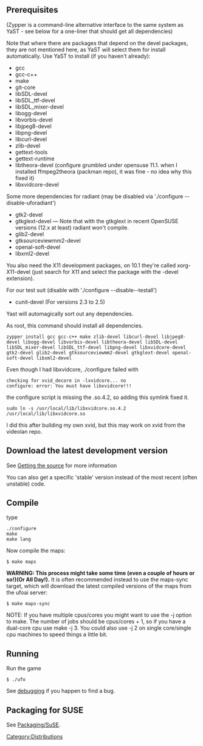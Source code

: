 ## Prerequisites

(Zypper is a command-line alternative interface to the same system as
YaST - see below for a one-liner that should get all dependencies)

Note that where there are packages that depend on the devel packages,
they are not mentioned here, as YaST will select them for install
automatically. Use YaST to install (if you haven't already):

- gcc
- gcc-c++
- make
- git-core
- libSDL-devel
- libSDL_ttf-devel
- libSDL_mixer-devel
- libogg-devel
- libvorbis-devel
- libjpeg8-devel
- libpng-devel
- libcurl-devel
- zlib-devel
- gettext-tools
- gettext-runtime
- libtheora-devel (configure grumbled under opensuse 11.1. when I
  installed ffmpeg2theora (packman repo), it was fine - no idea why this
  fixed it)
- libxvidcore-devel

Some more dependencies for radiant (may be disabled via './configure
--disable-uforadiant')

- gtk2-devel
- gtkglext-devel — Note that with the gtkglext in recent OpenSUSE
  versions (12.x at least) radiant won't compile.
- glib2-devel
- gtksourceviewmm2-devel
- openal-soft-devel
- libxml2-devel

You also need the X11 development packages, on 10.1 they're called
xorg-X11-devel (just search for X11 and select the package with the
-devel extension).

For our test suit (disable with './configure --disable--testall')

- cunit-devel (For versions 2.3 to 2.5)

Yast will automagically sort out any dependencies.

As root, this command should install all dependencies.

`zypper install gcc gcc-c++ make zlib-devel libcurl-devel libjpeg8-devel libogg-devel libvorbis-devel libtheora-devel libSDL-devel libSDL_mixer-devel libSDL_ttf-devel libpng-devel libxvidcore-devel gtk2-devel glib2-devel gtksourceviewmm2-devel gtkglext-devel openal-soft-devel libxml2-devel`

Even though I had libxvidcore, ./configure failed with

    checking for xvid_decore in -lxvidcore... no
    configure: error: You must have libxvidcore!!!

the configure script is missing the .so.4.2, so adding this symlink
fixed it.

    sudo ln -s /usr/local/lib/libxvidcore.so.4.2 /usr/local/lib/libxvidcore.so

I did this after building my own xvid, but this may work on xvid from
the videolan repo.

## Download the latest development version

See [Getting the source](Getting_the_source "wikilink") for more
information

You can also get a specific 'stable' version instead of the most recent
(often unstable) code.

## Compile

type

    ./configure
    make
    make lang

Now compile the maps:

    $ make maps

**WARNING: This process might take some time (even a couple of hours or
so!)(Or All Day!).** It is often recommended instead to use the
maps-sync target, which will download the latest compiled versions of
the maps from the ufoai server:

    $ make maps-sync

NOTE: If you have multiple cpus/cores you might want to use the -j
option to make. The number of jobs should be cpus/cores + 1, so if you
have a dual-core cpu use make -j 3. You could also use -j 2 on single
core/single cpu machines to speed things a little bit.

## Running

Run the game

    $ ./ufo

See [debugging](debugging "wikilink") if you happen to find a bug.

## Packaging for SUSE

See [Packaging/SuSE](Packaging/SuSE "wikilink").

[Category:Distributions](Category:Distributions "wikilink")